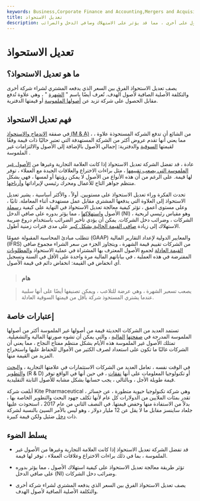 ```yaml
---
keywords: Business,Corporate Finance and Accounting,Mergers and Acquisitions,M&amp;amp;A
title: تعديل الاستحواذ
description: يتعلق تعديل الاستحواذ بالعلاوة التي تدفعها الشركة للحصول على أخرى ، مما قد يؤثر على الاستهلاك وصافي الدخل والضرائب.
---
```


# تعديل الاستحواذ
## ما هو تعديل الاستحواذ؟

يصف تعديل الاستحواذ الفرق بين السعر الذي يدفعه المشتري لشراء شركة أخرى والتكلفة الأصلية الصافية لأصول الهدف. تُعرف أيضًا باسم " [الشهرة](/goodwill) " ، وهي علاوة تُدفع مقابل الحصول على شركة تزيد عن [أصولها الملموسة](/tangibleasset) أو قيمتها الدفترية.

## فهم تعديل الاستحواذ

في صفقة [الاندماج والاستحواذ (M & A)](/mergersandacquisitions) ، من الشائع أن تدفع الشركة المستحوذة علاوة ، مما يعني أنها تقدم عروض أكثر من الشركة المستهدفة التي تعتبر حاليًا ذات قيمة وفقًا لقيمتها [السوقية](/marketvalue) والدفترية: إجمالي الأصول بالإضافة إلى الأصول والالتزامات غير الملموسة .

عادة ، قد تفضل الشركة تعديل الاستحواذ إذا كانت العلامة التجارية وغيرها من [الأصول غير الملموسة التي يصعب تقييمها](/intangibleasset) ، مثل براءات الاختراع والعلاقات الجيدة مع العملاء ، توفر لها قيمة. على الرغم من أن هذه الأنواع من الأصول لا يمكن رؤيتها أو لمسها ، فهي بشكل منتظم جواهر التاج للأعمال ومحرك رئيسي لإيراداتها [وأرباحها](/profit).

تحدث الفكرة وراء تعديل الاستحواذ على مستويين. أولاً ، والأكثر أساسية ، يشير تعديل الاستحواذ إلى العلاوة التي يدفعها المشتري مقابل عمل مستهدف أثناء المعاملة. ثانيًا ، وعلى مستوى أعمق ، تؤثر كيفية معالجة تعديل الاستحواذ في النهاية على كيفية [رسملة](/capitalization) الأصول [واستهلاكها](/depreciation) ، مما يؤثر بدوره على صافي الدخل (NI) ، وهو مقياس رئيسي لربحية الشركات ، وضرائب دخل الشركات. يمكن أن يؤدي تأخير الضرائب باستخدام دروع ضريبة الاستهلاك إلى زيادة [صافي القيمة الحالية بشكل كبير](/npv) على مدى فترات زمنية أطول.

تتطلب مبادئ المحاسبة المقبولة عمومًا (GAAP) والمعايير الدولية لإعداد التقارير المالية (IFRS) من الشركات تقييم قيمة الشهرة ، ويتجاوز الجزء من سعر الشراء مجموع صافي [القيمة العادلة](/fairvalue) لجميع الأصول المعترف بها المشتراة في عملية الاستحواذ [والمطلوبات](/liability) المفترضة في هذه العملية ، في بياناتهم المالية مرة واحدة على الأقل في السنة وتسجيل أي انخفاض في القيمة: انخفاض دائم في قيمة الأصول.

> ### هام

> يصعب تسعير الشهرة ، وهي عرضة للتلاعب ، ويمكن تصنيفها أيضًا على أنها سلبية عندما يشتري المستحوذ شركة بأقل من قيمتها السوقية العادلة.

>

## إعتبارات خاصة

تستمد العديد من الشركات الحديثة قيمة من أصولها غير الملموسة أكثر من أصولها الملموسة المدرجة في [صفحتها](/balancesheet) [المالية](/balancesheet) ، والتي يمكن أن تشوه صورتها المالية والتشغيلية. تمتلك الأصول غير الملموسة هذه الأيام بشكل منتظم مفتاح النجاح ، مما يعني أن الشركات غالبًا ما تكون على استعداد لصرف الكثير من الأموال للحفاظ عليها واستخراج المزيد من القيمة منها.

في الوقت نفسه ، تعامل العديد من الشركات الاستثمارات في علامتها التجارية ، [والبحث والتطوير](/randd) (R & D) أو تكنولوجيا المعلومات على أنها [نفقات](/businessexpenses) ، في حين أنها في الواقع توفر قيمة طويلة الأجل ، وبالتالي ، يجب حسابها بشكل مشابه للأصول الثابتة التقليدية.

أبلغت شركة Kite Pharmaceutical ، وهي شركة تكنولوجيا حيوية متطورة ، عن خسائر تقدر بمئات الملايين من الدولارات كل عام لأنها تكلف جهود البحث والتطوير الخاصة بها ، بدلاً من الاستفادة منها وخفض قيمتها. في النصف الثاني من عام 2017 ، استحوذت عليها جلعاد ساينسز مقابل ما لا يقل عن 12 مليار دولار ، وهو ليس بالأمر السيئ بالنسبة لشركة ذات [دخل](/income) ضئيل ولكن قيمة كبيرة.

## يسلط الضوء

- قد تفضل الشركة تعديل الاستحواذ إذا كانت العلامة التجارية وغيرها من الأصول غير الملموسة ، بما في ذلك براءات الاختراع وعلاقات العملاء ، توفر لها قيمة.

- تؤثر طريقة معالجة تعديل الاستحواذ على كيفية استهلاك الأصول ، مما يؤثر بدوره على صافي الدخل (NI) وضرائب دخل الشركات.

- يصف تعديل الاستحواذ الفرق بين السعر الذي يدفعه المشتري لشراء شركة أخرى والتكلفة الأصلية الصافية لأصول الهدف.

